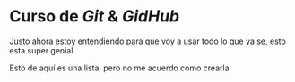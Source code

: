 # Curso de _Git_ & _GidHub_

Justo ahora estoy entendiendo para que voy a usar todo lo que ya se, esto esta super genial.

Esto de aquí es una lista, pero no me acuerdo como crearla
